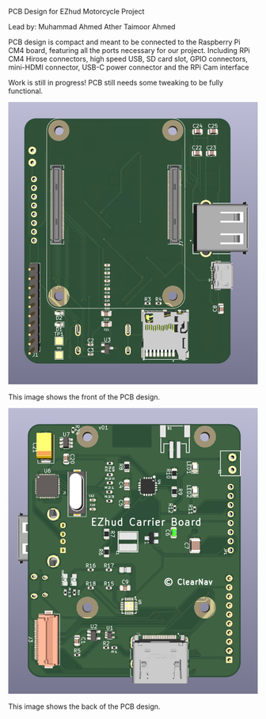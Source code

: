 PCB Design for EZhud Motorcycle Project

Lead by:
Muhammad Ahmed Ather
Taimoor Ahmed

PCB design is compact and meant to be connected to the Raspberry Pi CM4 board, featuring
all the ports necessary for our project. Including RPi CM4 Hirose connectors, high speed USB,
SD card slot, GPIO connectors, mini-HDMI connector, USB-C power connector and the RPi Cam
interface

Work is still in progress! PCB still needs some tweaking to be fully functional. 

![alt text](https://github.com/GXrobot/ClearNav/blob/main/PCB/Images/EZHUD%203D%20Front.png?raw=true)

This image shows the front of the PCB design.

![alt text](https://github.com/GXrobot/ClearNav/blob/main/PCB/Images/EZHUD%203D%20Back.png?raw=true)

This image shows the back of the PCB design.

